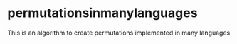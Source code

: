 # permutationsinmanylanguages
This is an algorithm to create permutations implemented in many languages
